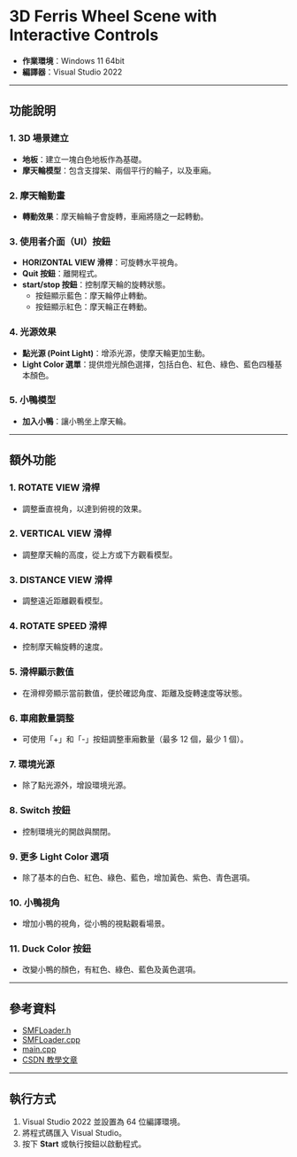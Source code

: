 # 3D Ferris Wheel Scene with Interactive Controls

- **作業環境**：Windows 11 64bit
- **編譯器**：Visual Studio 2022

---

## 功能說明

### 1. 3D 場景建立
- **地板**：建立一塊白色地板作為基礎。
- **摩天輪模型**：包含支撐架、兩個平行的輪子，以及車廂。

### 2. 摩天輪動畫
- **轉動效果**：摩天輪輪子會旋轉，車廂將隨之一起轉動。

### 3. 使用者介面（UI）按鈕
- **HORIZONTAL VIEW 滑桿**：可旋轉水平視角。
- **Quit 按鈕**：離開程式。
- **start/stop 按鈕**：控制摩天輪的旋轉狀態。
  - 按鈕顯示藍色：摩天輪停止轉動。
  - 按鈕顯示紅色：摩天輪正在轉動。

### 4. 光源效果
- **點光源 (Point Light)**：增添光源，使摩天輪更加生動。
- **Light Color 選單**：提供燈光顏色選擇，包括白色、紅色、綠色、藍色四種基本顏色。

### 5. 小鴨模型
- **加入小鴨**：讓小鴨坐上摩天輪。

---

## 額外功能

### 1. ROTATE VIEW 滑桿
- 調整垂直視角，以達到俯視的效果。

### 2. VERTICAL VIEW 滑桿
- 調整摩天輪的高度，從上方或下方觀看模型。

### 3. DISTANCE VIEW 滑桿
- 調整遠近距離觀看模型。

### 4. ROTATE SPEED 滑桿
- 控制摩天輪旋轉的速度。

### 5. 滑桿顯示數值
- 在滑桿旁顯示當前數值，便於確認角度、距離及旋轉速度等狀態。

### 6. 車廂數量調整
- 可使用「+」和「-」按鈕調整車廂數量（最多 12 個，最少 1 個）。

### 7. 環境光源
- 除了點光源外，增設環境光源。

### 8. Switch 按鈕
- 控制環境光的開啟與關閉。

### 9. 更多 Light Color 選項
- 除了基本的白色、紅色、綠色、藍色，增加黃色、紫色、青色選項。

### 10. 小鴨視角
- 增加小鴨的視角，從小鴨的視點觀看場景。

### 11. Duck Color 按鈕
- 改變小鴨的顏色，有紅色、綠色、藍色及黃色選項。

---

## 參考資料
- [SMFLoader.h](https://www.cs.ccu.edu.tw/~damon/graph/model/SMFLoader.h)
- [SMFLoader.cpp](https://www.cs.ccu.edu.tw/~damon/graph/model/SMFLoader.cpp)
- [main.cpp](https://www.cs.ccu.edu.tw/~damon/graph/model/main.cpp)
- [CSDN 教學文章](https://blog.csdn.net/upcdxlq/article/details/79456022)

---

## 執行方式
1. Visual Studio 2022 並設置為 64 位編譯環境。
2. 將程式碼匯入 Visual Studio。
3. 按下 **Start** 或執行按鈕以啟動程式。

